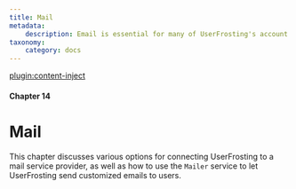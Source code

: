 ```yaml
---
title: Mail
metadata:
    description: Email is essential for many of UserFrosting's account features, including account verification and password reset requests.
taxonomy:
    category: docs
---
```

[plugin:content-inject](/modular/_update5.0)

#### Chapter 14

# Mail

This chapter discusses various options for connecting UserFrosting to a mail service provider, as well as how to use the `Mailer` service to let UserFrosting send customized emails to users.
